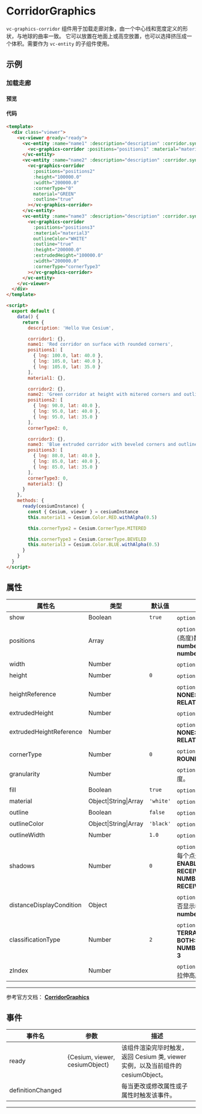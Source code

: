 # CorridorGraphics

`vc-graphics-corridor` 组件用于加载走廊对象，由一个中心线和宽度定义的形状，与地球的曲率一致。 它可以放置在地面上或高空放置，也可以选择挤压成一个体积。需要作为 `vc-entity` 的子组件使用。

## 示例

### 加载走廊

#### 预览

<doc-preview>
  <template>
    <div class="viewer">
      <vc-viewer @ready="ready">
        <vc-entity :name="name1" :description="description" :corridor.sync="corridor1">
          <vc-graphics-corridor :positions="positions1" :material="material1" :width="200000.0"></vc-graphics-corridor>
        </vc-entity>
        <vc-entity :name="name2" :description="description" :corridor.sync="corridor2">
          <vc-graphics-corridor :positions="positions2" :height="100000.0" :width="200000.0" :cornerType="0"
            material="GREEN" :outline="true"></vc-graphics-corridor>
        </vc-entity>
        <vc-entity :name="name3" :description="description" :corridor.sync="corridor3">
          <vc-graphics-corridor :positions="positions3" :material="material3" outlineColor="WHITE" :outline="true"
            :height="200000.0" :extrudedHeight="100000.0" :width="200000.0" :cornerType="cornerType3"></vc-graphics-corridor>
        </vc-entity>
      </vc-viewer>
    </div>
  </template>

  <script>
    export default {
      data () {
        return {
          description: 'Hello Vue Cesium',

          corridor1: {},
          name1: 'Red corridor on surface with rounded corners',
          positions1: [{ lng: 100.0, lat: 40.0 }, { lng: 105.0, lat: 40.0 }, { lng: 105.0, lat: 35.0 }],
          material1: {},

          corridor2: {},
          name2: 'Green corridor at height with mitered corners and outline',
          positions2: [{ lng: 90.0, lat: 40.0 }, { lng: 95.0, lat: 40.0 }, { lng: 95.0, lat: 35.0 }],
          cornerType2: 0,

          corridor3: {},
          name3: 'Blue extruded corridor with beveled corners and outline',
          positions3: [{ lng: 80.0, lat: 40.0 }, { lng: 85.0, lat: 40.0 }, { lng: 85.0, lat: 35.0 }],
          cornerType3: 0,
          material3: {}
        }
      },
      methods: {
        ready (cesiumInstance) {
          const {Cesium, viewer} = cesiumInstance
          this.material1 = Cesium.Color.RED.withAlpha(0.5)

          this.cornerType2 = Cesium.CornerType.MITERED

          this.cornerType3 = Cesium.CornerType.BEVELED
          this.material3 =  Cesium.Color.BLUE.withAlpha(0.5)
        }
      }
    }
  </script>
</doc-preview>

#### 代码

```html
<template>
  <div class="viewer">
    <vc-viewer @ready="ready">
      <vc-entity :name="name1" :description="description" :corridor.sync="corridor1">
        <vc-graphics-corridor :positions="positions1" :material="material1" :width="200000.0"></vc-graphics-corridor>
      </vc-entity>
      <vc-entity :name="name2" :description="description" :corridor.sync="corridor2">
        <vc-graphics-corridor
          :positions="positions2"
          :height="100000.0"
          :width="200000.0"
          :cornerType="0"
          material="GREEN"
          :outline="true"
        ></vc-graphics-corridor>
      </vc-entity>
      <vc-entity :name="name3" :description="description" :corridor.sync="corridor3">
        <vc-graphics-corridor
          :positions="positions3"
          :material="material3"
          outlineColor="WHITE"
          :outline="true"
          :height="200000.0"
          :extrudedHeight="100000.0"
          :width="200000.0"
          :cornerType="cornerType3"
        ></vc-graphics-corridor>
      </vc-entity>
    </vc-viewer>
  </div>
</template>

<script>
  export default {
    data() {
      return {
        description: 'Hello Vue Cesium',

        corridor1: {},
        name1: 'Red corridor on surface with rounded corners',
        positions1: [
          { lng: 100.0, lat: 40.0 },
          { lng: 105.0, lat: 40.0 },
          { lng: 105.0, lat: 35.0 }
        ],
        material1: {},

        corridor2: {},
        name2: 'Green corridor at height with mitered corners and outline',
        positions2: [
          { lng: 90.0, lat: 40.0 },
          { lng: 95.0, lat: 40.0 },
          { lng: 95.0, lat: 35.0 }
        ],
        cornerType2: 0,

        corridor3: {},
        name3: 'Blue extruded corridor with beveled corners and outline',
        positions3: [
          { lng: 80.0, lat: 40.0 },
          { lng: 85.0, lat: 40.0 },
          { lng: 85.0, lat: 35.0 }
        ],
        cornerType3: 0,
        material3: {}
      }
    },
    methods: {
      ready(cesiumInstance) {
        const { Cesium, viewer } = cesiumInstance
        this.material1 = Cesium.Color.RED.withAlpha(0.5)

        this.cornerType2 = Cesium.CornerType.MITERED

        this.cornerType3 = Cesium.CornerType.BEVELED
        this.material3 = Cesium.Color.BLUE.withAlpha(0.5)
      }
    }
  }
</script>
```

## 属性

<!-- prettier-ignore -->
| 属性名 | 类型 | 默认值 | 描述 |
| ------------------------ | ------- | ------------------ | ------------------------------------------------------------------------------------ |
| show | Boolean | `true` | `optional` 指定 corridor 是否显示。 |
| positions | Array | | `optional` 指定描述 corridor 位置的经纬度(高度)数组。 **结构：[{ lng: number, lat: number, height: number },...,{ lng: number, lat: number, height: number }]** |
| width | Number | | `optional` 指定 corridor 边之间的距离。 |
| height | Number | `0` | `optional` 指定 corridor 高度。 |
| heightReference | Number | | `optional` 指定 corridor 高度模式。 **NONE: 0, CLAMP_TO_GROUND: 1, RELATIVE_TO_GROUND: 2** |
| extrudedHeight | Number | | `optional` 指定 corridor 拉伸高度。 |
| extrudedHeightReference | Number | | `optional` 指定 corridor 拉伸高度模式。 **NONE: 0, CLAMP_TO_GROUND: 1, RELATIVE_TO_GROUND: 2** |
| cornerType | Number | `0` | `optional` 指定 corridor 转角样式。**ROUNDED: 0, MITERED: 1, BEVELED: 2** |
| granularity | Number | | `optional` 指定每个经纬度之间的采样粒度。 |
| fill | Boolean | `true` | `optional` 指定 corridor 是否填充材质。 |
| material | Object\|String\|Array | `'white'` | `optional` 指定 corridor 的材质。 |
| outline | Boolean | `false` | `optional` 指定 corridor 是否绘制轮廓线。 |
| outlineColor | Object\|String\|Array | `'black'` | `optional` 指定 corridor 轮廓线颜色。 |
| outlineWidth | Number | `1.0` | `optional` 指定 corridor 轮廓线宽度。 |
| shadows | Number | `0` | `optional` 指定 corridor 是否接收或者发射每个点光源的阴影。 **DISABLED: 0, ENABLED: 1, CAST_ONLY: 2, RECEIVE_ONLY: 3, NUMBER_OF_SHADOW_MODES: 4, RECEIVE_ONLY: 3** |
| distanceDisplayCondition | Object | | `optional` 指定 corridor 随相机距离改变是否显示参数。**结构：{ near: number, far: number }** |
| classificationType | Number | `2` | `optional` 指定 corridor 的贴对象模式。 **TERRAIN: 0, CESIUM_3D_TILE: 1, BOTH: 2, NUMBER_OF_CLASSIFICATION_TYPES: 3** |
| zIndex | Number | | `optional` 指定 corridor 顺序，没有高度和拉伸高度才有效。 |

---

参考官方文档： **[CorridorGraphics](https://cesium.com/docs/cesiumjs-ref-doc/CorridorGraphics.html)**

## 事件

| 事件名            | 参数                           | 描述                                                                             |
| ----------------- | ------------------------------ | -------------------------------------------------------------------------------- |
| ready             | {Cesium, viewer, cesiumObject} | 该组件渲染完毕时触发，返回 Cesium 类, viewer 实例，以及当前组件的 cesiumObject。 |
| definitionChanged |                                | 每当更改或修改属性或子属性时触发该事件。                                         |

---

